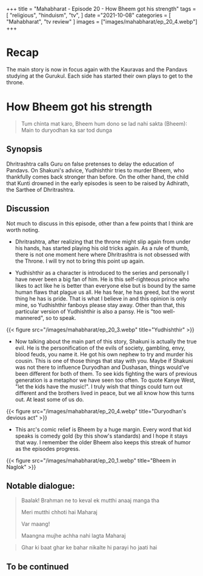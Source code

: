 +++ 
title = "Mahabharat - Episode 20 - How Bheem got his strength"
tags = [ "religious", "hinduism", "tv", ] 
date ="2021-10-08" 
categories = [ "Mahabharat", "tv review" ]
images = ["images/mahabharat/ep_20_4.webp"]
+++ 

# Recap 
The main story is now in focus again with the Kauravas and the Pandavs studying
at the Gurukul. Each side has started their own plays to get to the throne.

# How Bheem got his strength 
> Tum chinta mat karo, Bheem hum dono se lad nahi sakta
> (Bheem): Main to duryodhan ka sar tod dunga

## Synopsis
Dhritrashtra calls Guru on false pretenses to delay the education of Pandavs. 
On Shakuni's advice, Yudhishthir tries to murder Bheem, who thankfully comes
back
stronger than before. On the other hand, the child that Kunti drowned in the
early episodes is seen to be raised by Adhirath, the Sarthee of Dhritrashtra. 

## Discussion
Not much to discuss in this episode, other than a few points that I think are worth noting. 

- Dhritrashtra, after realizing that the throne might slip again from under his
  hands, has started playing his old tricks again. As a rule of thumb, there is
  not one moment here where Dhritrashtra is not obsessed with the Throne. I
  will try not to bring this point up again.

- Yudhishthir as a character is introduced to the series and personally I have
  never been a big fan of him. He is this self-righteous prince who likes to
  act like he is better than everyone else but is bound by the same human flaws
  that plague us all. He has fear, he has greed, but the worst thing he has is
  pride. That is what I believe in and this opinion is only mine, so
  Yudhishthir fanboys please stay away. Other than that, this particular
  version of Yudhishthir is also a pansy. He is "too well-mannered", so to
  speak.

{{< figure src="/images/mahabharat/ep_20_3.webp" title="Yudhishthir" >}}

- Now talking about the main part of this story, Shakuni is actually the true
  evil. He is the personification of the evils of society, gambling, envy,
  blood feuds, you name it. He got his own nephew to try and murder his cousin.
  This is one of those things that stay with you. Maybe if Shakuni was not
  there to influence Duryodhan and Dushasan, things would've been different for
  both of them. To see kids fighting the wars of previous generation is a
  metaphor we have seen too often. To quote Kanye West, "let the kids have the
  music!". I truly wish that things could turn out different and the brothers
  lived in peace, but we all know how this turns out. At least some of us do.

{{< figure src="/images/mahabharat/ep_20_4.webp" title="Duryodhan's devious act" >}}

- This arc's comic relief is Bheem by a huge margin. Every word that kid speaks
  is comedy gold (by this show's standards) and I hope it stays that way. I
  remember the older Bheem also keeps this streak of humor as the episodes
  progress.

{{< figure src="/images/mahabharat/ep_20_1.webp" title="Bheem in Naglok" >}}

## Notable dialogue:

> Baalak! Brahman ne to keval ek mutthi anaaj manga tha
>
> Meri mutthi chhoti hai Maharaj
>
> Var maang!
>
> Maangna mujhe achha nahi lagta Maharaj


> Ghar ki baat ghar ke bahar nikalte hi parayi ho jaati hai

## To be continued


